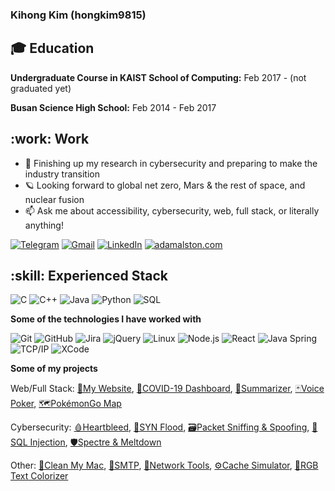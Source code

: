 ### **Kihong Kim (hongkim9815)**

## :mortar_board: Education

**Undergraduate Course in KAIST School of Computing:** Feb 2017 -   (not graduated yet)

**Busan Science High School:** Feb 2014 - Feb 2017

## :work: Work



-   :test_tube: Finishing up my research in cybersecurity and preparing to make the industry transition
-   :ringed_planet: Looking forward to global net zero, Mars & the rest of space, and nuclear fusion
-   :mailbox: Ask me about accessibility, cybersecurity, web, full stack, or literally anything!

[![Telegram](https://img.shields.io/badge/-TELEGRAM-2CA5E0?style=for-the-badge&logo=telegram&logoColor=white)](https://t.me/adamalston)
[![Gmail](https://img.shields.io/badge/-GMAIL-D14836?style=for-the-badge&logo=gmail&logoColor=white)](mailto:aalston9@gmail.com)
[![LinkedIn](https://img.shields.io/badge/-LINKEDIN-0077B5?style=for-the-badge&logo=linkedin&logoColor=white)](https://www.linkedin.com/in/adammalston/)
[![adamalston.com](https://img.shields.io/badge/-ADAMALSTON.COM-000000?style=for-the-badge&logo=react&logoColor=white)](https://www.adamalston.com/)

## :skill: Experienced Stack

![C](https://img.shields.io/badge/-C-000000?style=flat&logo=C)
![C++](https://img.shields.io/badge/-C++-000000?style=flat&logo=C%2B%2B&logoColor=00599C)
![Java](https://img.shields.io/badge/-Java-000000?style=flat&logo=Java&logoColor=007396)
![Python](https://img.shields.io/badge/-Python-000000?style=flat&logo=python)
![SQL](https://img.shields.io/badge/-SQL-000000?style=flat&logo=MySQL)

**Some of the technologies I have worked with**

![Git](https://img.shields.io/badge/-Git-000000?style=flat&logo=git&logoColor=F05032)
![GitHub](https://img.shields.io/badge/-GitHub-000000?style=flat&logo=github&logoColor=FFFFFF)
![Jira](https://img.shields.io/badge/-Jira-000000?style=flat&logo=jira-software&logoColor=white&logoColor=0052CC)
![jQuery](https://img.shields.io/badge/-jQuery-000000?style=flat&logo=jQuery&logoColor=0769AD)
![Linux](https://img.shields.io/badge/-Linux-000000?style=flat&logo=linux&logoColor=FCC624)
![Node.js](https://img.shields.io/badge/-Node.js-000000?style=flat&logo=node.js&logoColor=339933)
![React](https://img.shields.io/badge/-React-000000?style=flat&logo=React&logoColor=61DAFB)
![Java Spring](https://img.shields.io/badge/-Spring-000000?style=flat&logo=spring&logoColor=6DB33F)
![TCP/IP](https://img.shields.io/badge/-TCP/IP-000000?style=flat&logo=cisco&logoColor=white)
![XCode](https://img.shields.io/badge/-XCode-000000?style=flat&logo=XCode&logoColor=1575F9)<!-- wi*quL3fcV -->

**Some of my projects**

Web/Full Stack:
[🧬My Website](https://github.com/adamalston/v2),
[🦠COVID-19 Dashboard](https://github.com/adamalston/COVID-19-Dashboard),
[📰Summarizer](https://github.com/adamalston/Summarizer),
[🃏Voice Poker](https://github.com/adamalston/Poker),
[🗺️PokémonGo Map](https://github.com/adamalston/PokemonGo-Map)

Cybersecurity:
[🩸Heartbleed](https://github.com/adamalston/Heartbleed),
[🌊SYN Flood](https://github.com/adamalston/SYN-Flood),
[🗃️Packet Sniffing & Spoofing](https://github.com/adamalston/Packet-Sniffing-and-Spoofing),
[💉SQL Injection](https://github.com/adamalston/SQL-Injection),
[🛡️Spectre & Meltdown](https://github.com/adamalston/Meltdown-Spectre)

Other:
[🧽Clean My Mac](https://github.com/adamalston/Clean-My-Mac),
[📧SMTP](https://github.com/adamalston/SMTP),
[📡Network Tools](https://github.com/adamalston/Network-Tools),
[⚙Cache Simulator](https://github.com/adamalston/CacheSimulator),
[🌈RGB Text Colorizer](https://github.com/adamalston/rgbTextColorizer)
